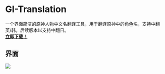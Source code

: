 # GI-Translation
一个界面简洁的原神人物中文名翻译工具，用于翻译原神中的角色名，支持中翻英/韩，后续版本以支持中翻日。  
**[立即下载！](https://github.com/baobaobaoPY/GI-Translation/releases)**
## 界面
![]([https://private-user-images.githubusercontent.com/199593900/451247643-a881a182-df36-4b2f-a45c-2c0eea7045d4.png?jwt=eyJhbGciOiJIUzI1NiIsInR5cCI6IkpXVCJ9.eyJpc3MiOiJnaXRodWIuY29tIiwiYXVkIjoicmF3LmdpdGh1YnVzZXJjb250ZW50LmNvbSIsImtleSI6ImtleTUiLCJleHAiOjE3NDkwMjEzMjQsIm5iZiI6MTc0OTAyMTAyNCwicGF0aCI6Ii8xOTk1OTM5MDAvNDUxMjQ3NjQzLWE4ODFhMTgyLWRmMzYtNGIyZi1hNDVjLTJjMGVlYTcwNDVkNC5wbmc_WC1BbXotQWxnb3JpdGhtPUFXUzQtSE1BQy1TSEEyNTYmWC1BbXotQ3JlZGVudGlhbD1BS0lBVkNPRFlMU0E1M1BRSzRaQSUyRjIwMjUwNjA0JTJGdXMtZWFzdC0xJTJGczMlMkZhd3M0X3JlcXVlc3QmWC1BbXotRGF0ZT0yMDI1MDYwNFQwNzEwMjRaJlgtQW16LUV4cGlyZXM9MzAwJlgtQW16LVNpZ25hdHVyZT01MjkxOTM1NmMwNGQ2ZTBiZWRjMTZhOWViYjU5NmE2YWZlMzY3YTZlY2FkODZlNWQyNzkxMDYzMWViZGNjMDJmJlgtQW16LVNpZ25lZEhlYWRlcnM9aG9zdCJ9.6jn1elkkEmJGULnRUro79hWEBFxsBbmG7XRx2JfCCYk](https://private-user-images.githubusercontent.com/199593900/451247643-a881a182-df36-4b2f-a45c-2c0eea7045d4.png?jwt=eyJhbGciOiJIUzI1NiIsInR5cCI6IkpXVCJ9.eyJpc3MiOiJnaXRodWIuY29tIiwiYXVkIjoicmF3LmdpdGh1YnVzZXJjb250ZW50LmNvbSIsImtleSI6ImtleTUiLCJleHAiOjE3NDkzNDQxOTMsIm5iZiI6MTc0OTM0Mzg5MywicGF0aCI6Ii8xOTk1OTM5MDAvNDUxMjQ3NjQzLWE4ODFhMTgyLWRmMzYtNGIyZi1hNDVjLTJjMGVlYTcwNDVkNC5wbmc_WC1BbXotQWxnb3JpdGhtPUFXUzQtSE1BQy1TSEEyNTYmWC1BbXotQ3JlZGVudGlhbD1BS0lBVkNPRFlMU0E1M1BRSzRaQSUyRjIwMjUwNjA4JTJGdXMtZWFzdC0xJTJGczMlMkZhd3M0X3JlcXVlc3QmWC1BbXotRGF0ZT0yMDI1MDYwOFQwMDUxMzNaJlgtQW16LUV4cGlyZXM9MzAwJlgtQW16LVNpZ25hdHVyZT0xNTZlNDhkOTY5MGY1ZGNkNzJkYmI0YmMwOTMwNzEyYzlmMDMyZmI1MGVjZmFmM2RiOWUxMDk5ZDM5MzRhNjY2JlgtQW16LVNpZ25lZEhlYWRlcnM9aG9zdCJ9.1xNiecHZTnYdsPlcD3iUUjuk8D1iDzoxhzpPa9l_AhM))
